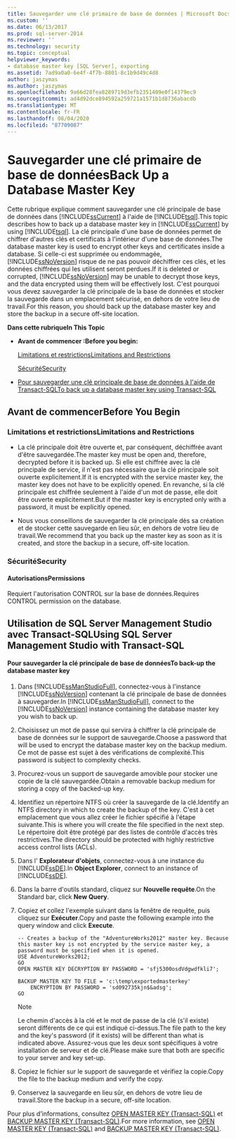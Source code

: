 ```yaml
---
title: Sauvegarder une clé primaire de base de données | Microsoft Docs
ms.custom: ''
ms.date: 06/13/2017
ms.prod: sql-server-2014
ms.reviewer: ''
ms.technology: security
ms.topic: conceptual
helpviewer_keywords:
- database master key [SQL Server], exporting
ms.assetid: 7ad9a0a0-6e4f-4f7b-8801-8c1b9d49c4d8
author: jaszymas
ms.author: jaszymas
ms.openlocfilehash: 9a66d28fea8289719d3efb2351409e0f14379ec9
ms.sourcegitcommit: ad4d92dce894592a259721a1571b1d8736abacdb
ms.translationtype: MT
ms.contentlocale: fr-FR
ms.lasthandoff: 08/04/2020
ms.locfileid: "87709087"
---
```

# <a name="back-up-a-database-master-key"></a><span data-ttu-id="e7cfb-102">Sauvegarder une clé primaire de base de données</span><span class="sxs-lookup"><span data-stu-id="e7cfb-102">Back Up a Database Master Key</span></span>
  <span data-ttu-id="e7cfb-103">Cette rubrique explique comment sauvegarder une clé principale de base de données dans [!INCLUDE[ssCurrent](../../../includes/sscurrent-md.md)] à l'aide de [!INCLUDE[tsql](../../../includes/tsql-md.md)].</span><span class="sxs-lookup"><span data-stu-id="e7cfb-103">This topic describes how to back up a database master key in [!INCLUDE[ssCurrent](../../../includes/sscurrent-md.md)] by using [!INCLUDE[tsql](../../../includes/tsql-md.md)].</span></span> <span data-ttu-id="e7cfb-104">La clé principale d'une base de données permet de chiffrer d'autres clés et certificats à l'intérieur d'une base de données.</span><span class="sxs-lookup"><span data-stu-id="e7cfb-104">The database master key is used to encrypt other keys and certificates inside a database.</span></span> <span data-ttu-id="e7cfb-105">Si celle-ci est supprimée ou endommagée, [!INCLUDE[ssNoVersion](../../../includes/ssnoversion-md.md)] risque de ne pas pouvoir déchiffrer ces clés, et les données chiffrées qui les utilisent seront perdues.</span><span class="sxs-lookup"><span data-stu-id="e7cfb-105">If it is deleted or corrupted, [!INCLUDE[ssNoVersion](../../../includes/ssnoversion-md.md)] may be unable to decrypt those keys, and the data encrypted using them will be effectively lost.</span></span> <span data-ttu-id="e7cfb-106">C'est pourquoi vous devez sauvegarder la clé principale de la base de données et stocker la sauvegarde dans un emplacement sécurisé, en dehors de votre lieu de travail.</span><span class="sxs-lookup"><span data-stu-id="e7cfb-106">For this reason, you should back up the database master key and store the backup in a secure off-site location.</span></span>  
  
 <span data-ttu-id="e7cfb-107">**Dans cette rubrique**</span><span class="sxs-lookup"><span data-stu-id="e7cfb-107">**In This Topic**</span></span>  
  
-   <span data-ttu-id="e7cfb-108">**Avant de commencer :**</span><span class="sxs-lookup"><span data-stu-id="e7cfb-108">**Before you begin:**</span></span>  
  
     [<span data-ttu-id="e7cfb-109">Limitations et restrictions</span><span class="sxs-lookup"><span data-stu-id="e7cfb-109">Limitations and Restrictions</span></span>](#Restrictions)  
  
     [<span data-ttu-id="e7cfb-110">Sécurité</span><span class="sxs-lookup"><span data-stu-id="e7cfb-110">Security</span></span>](#Security)  
  
-   [<span data-ttu-id="e7cfb-111">Pour sauvegarder une clé principale de base de données à l'aide de Transact-SQL</span><span class="sxs-lookup"><span data-stu-id="e7cfb-111">To back up a database master key using Transact-SQL</span></span>](#Procedure)  
  
##  <a name="before-you-begin"></a><a name="BeforeYouBegin"></a> <span data-ttu-id="e7cfb-112">Avant de commencer</span><span class="sxs-lookup"><span data-stu-id="e7cfb-112">Before You Begin</span></span>  
  
###  <a name="limitations-and-restrictions"></a><a name="Restrictions"></a> <span data-ttu-id="e7cfb-113">Limitations et restrictions</span><span class="sxs-lookup"><span data-stu-id="e7cfb-113">Limitations and Restrictions</span></span>  
  
-   <span data-ttu-id="e7cfb-114">La clé principale doit être ouverte et, par conséquent, déchiffrée avant d'être sauvegardée.</span><span class="sxs-lookup"><span data-stu-id="e7cfb-114">The master key must be open and, therefore, decrypted before it is backed up.</span></span> <span data-ttu-id="e7cfb-115">Si elle est chiffrée avec la clé principale de service, il n'est pas nécessaire que la clé principale soit ouverte explicitement.</span><span class="sxs-lookup"><span data-stu-id="e7cfb-115">If it is encrypted with the service master key, the master key does not have to be explicitly opened.</span></span> <span data-ttu-id="e7cfb-116">En revanche, si la clé principale est chiffrée seulement à l'aide d'un mot de passe, elle doit être ouverte explicitement.</span><span class="sxs-lookup"><span data-stu-id="e7cfb-116">But if the master key is encrypted only with a password, it must be explicitly opened.</span></span>  
  
-   <span data-ttu-id="e7cfb-117">Nous vous conseillons de sauvegarder la clé principale dès sa création et de stocker cette sauvegarde en lieu sûr, en dehors de votre lieu de travail.</span><span class="sxs-lookup"><span data-stu-id="e7cfb-117">We recommend that you back up the master key as soon as it is created, and store the backup in a secure, off-site location.</span></span>  
  
###  <a name="security"></a><a name="Security"></a> <span data-ttu-id="e7cfb-118">Sécurité</span><span class="sxs-lookup"><span data-stu-id="e7cfb-118">Security</span></span>  
  
####  <a name="permissions"></a><a name="Permissions"></a> <span data-ttu-id="e7cfb-119">Autorisations</span><span class="sxs-lookup"><span data-stu-id="e7cfb-119">Permissions</span></span>  
 <span data-ttu-id="e7cfb-120">Requiert l'autorisation CONTROL sur la base de données.</span><span class="sxs-lookup"><span data-stu-id="e7cfb-120">Requires CONTROL permission on the database.</span></span>  
  
##  <a name="using-sql-server-management-studio-with-transact-sql"></a><a name="Procedure"></a><span data-ttu-id="e7cfb-121">Utilisation de SQL Server Management Studio avec Transact-SQL</span><span class="sxs-lookup"><span data-stu-id="e7cfb-121">Using SQL Server Management Studio with Transact-SQL</span></span>  
  
#### <a name="to-back-up-the-database-master-key"></a><span data-ttu-id="e7cfb-122">Pour sauvegarder la clé principale de base de données</span><span class="sxs-lookup"><span data-stu-id="e7cfb-122">To back-up the database master key</span></span>  
  
1.  <span data-ttu-id="e7cfb-123">Dans [!INCLUDE[ssManStudioFull](../../../includes/ssmanstudiofull-md.md)], connectez-vous à l'instance [!INCLUDE[ssNoVersion](../../../includes/ssnoversion-md.md)] contenant la clé principale de base de données à sauvegarder.</span><span class="sxs-lookup"><span data-stu-id="e7cfb-123">In [!INCLUDE[ssManStudioFull](../../../includes/ssmanstudiofull-md.md)], connect to the [!INCLUDE[ssNoVersion](../../../includes/ssnoversion-md.md)] instance containing the database master key you wish to back up.</span></span>  
  
2.  <span data-ttu-id="e7cfb-124">Choisissez un mot de passe qui servira à chiffrer la clé principale de base de données sur le support de sauvegarde.</span><span class="sxs-lookup"><span data-stu-id="e7cfb-124">Choose a password that will be used to encrypt the database master key on the backup medium.</span></span> <span data-ttu-id="e7cfb-125">Ce mot de passe est sujet à des vérifications de complexité.</span><span class="sxs-lookup"><span data-stu-id="e7cfb-125">This password is subject to complexity checks.</span></span>  
  
3.  <span data-ttu-id="e7cfb-126">Procurez-vous un support de sauvegarde amovible pour stocker une copie de la clé sauvegardée.</span><span class="sxs-lookup"><span data-stu-id="e7cfb-126">Obtain a removable backup medium for storing a copy of the backed-up key.</span></span>  
  
4.  <span data-ttu-id="e7cfb-127">Identifiez un répertoire NTFS où créer la sauvegarde de la clé.</span><span class="sxs-lookup"><span data-stu-id="e7cfb-127">Identify an NTFS directory in which to create the backup of the key.</span></span> <span data-ttu-id="e7cfb-128">C'est à cet emplacement que vous allez créer le fichier spécifié à l'étape suivante.</span><span class="sxs-lookup"><span data-stu-id="e7cfb-128">This is where you will create the file specified in the next step.</span></span> <span data-ttu-id="e7cfb-129">Le répertoire doit être protégé par des listes de contrôle d'accès très restrictives.</span><span class="sxs-lookup"><span data-stu-id="e7cfb-129">The directory should be protected with highly restrictive access control lists (ACLs).</span></span>  
  
5.  <span data-ttu-id="e7cfb-130">Dans l' **Explorateur d'objets**, connectez-vous à une instance du [!INCLUDE[ssDE](../../../includes/ssde-md.md)].</span><span class="sxs-lookup"><span data-stu-id="e7cfb-130">In **Object Explorer**, connect to an instance of [!INCLUDE[ssDE](../../../includes/ssde-md.md)].</span></span>  
  
6.  <span data-ttu-id="e7cfb-131">Dans la barre d'outils standard, cliquez sur **Nouvelle requête**.</span><span class="sxs-lookup"><span data-stu-id="e7cfb-131">On the Standard bar, click **New Query**.</span></span>  
  
7.  <span data-ttu-id="e7cfb-132">Copiez et collez l'exemple suivant dans la fenêtre de requête, puis cliquez sur **Exécuter**.</span><span class="sxs-lookup"><span data-stu-id="e7cfb-132">Copy and paste the following example into the query window and click **Execute**.</span></span>  
  
    ```  
    -- Creates a backup of the "AdventureWorks2012" master key. Because this master key is not encrypted by the service master key, a password must be specified when it is opened.  
    USE AdventureWorks2012;   
    GO  
    OPEN MASTER KEY DECRYPTION BY PASSWORD = 'sfj5300osdVdgwdfkli7';   
  
    BACKUP MASTER KEY TO FILE = 'c:\temp\exportedmasterkey'   
        ENCRYPTION BY PASSWORD = 'sd092735kjn$&adsg';   
    GO  
    ```  
  
    > [!NOTE]  
    >  <span data-ttu-id="e7cfb-133">Le chemin d'accès à la clé et le mot de passe de la clé (s'il existe) seront différents de ce qui est indiqué ci-dessus.</span><span class="sxs-lookup"><span data-stu-id="e7cfb-133">The file path to the key and the key's password (if it exists) will be different than what is indicated above.</span></span> <span data-ttu-id="e7cfb-134">Assurez-vous que les deux sont spécifiques à votre installation de serveur et de clé.</span><span class="sxs-lookup"><span data-stu-id="e7cfb-134">Please make sure that both are specific to your server and key set-up.</span></span>  
  
8.  <span data-ttu-id="e7cfb-135">Copiez le fichier sur le support de sauvegarde et vérifiez la copie.</span><span class="sxs-lookup"><span data-stu-id="e7cfb-135">Copy the file to the backup medium and verify the copy.</span></span>  
  
9. <span data-ttu-id="e7cfb-136">Conservez la sauvegarde en lieu sûr, en dehors de votre lieu de travail.</span><span class="sxs-lookup"><span data-stu-id="e7cfb-136">Store the backup in a secure, off-site location.</span></span>  
  
 <span data-ttu-id="e7cfb-137">Pour plus d’informations, consultez [OPEN MASTER KEY &#40;Transact-SQL&#41;](/sql/t-sql/statements/open-master-key-transact-sql) et [BACKUP MASTER KEY &#40;Transact-SQL&#41;](/sql/t-sql/statements/backup-master-key-transact-sql).</span><span class="sxs-lookup"><span data-stu-id="e7cfb-137">For more information, see [OPEN MASTER KEY &#40;Transact-SQL&#41;](/sql/t-sql/statements/open-master-key-transact-sql) and [BACKUP MASTER KEY &#40;Transact-SQL&#41;](/sql/t-sql/statements/backup-master-key-transact-sql).</span></span>  
  
  
